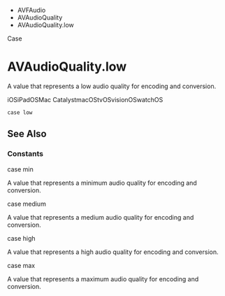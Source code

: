 

- AVFAudio
- AVAudioQuality
-  AVAudioQuality.low 

Case

# AVAudioQuality.low

A value that represents a low audio quality for encoding and conversion.

iOSiPadOSMac CatalystmacOStvOSvisionOSwatchOS

``` source
case low
```

## See Also

### Constants

case min

A value that represents a minimum audio quality for encoding and conversion.

case medium

A value that represents a medium audio quality for encoding and conversion.

case high

A value that represents a high audio quality for encoding and conversion.

case max

A value that represents a maximum audio quality for encoding and conversion.

